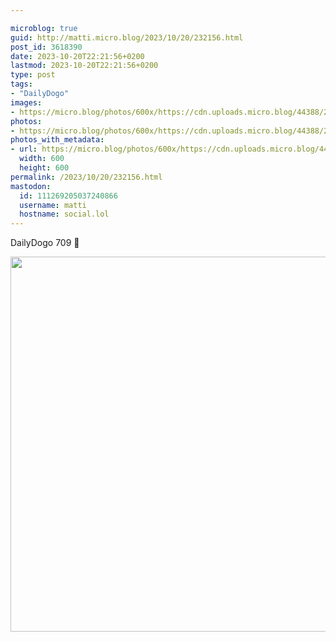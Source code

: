 ```yaml
---

microblog: true
guid: http://matti.micro.blog/2023/10/20/232156.html
post_id: 3618390
date: 2023-10-20T22:21:56+0200
lastmod: 2023-10-20T22:21:56+0200
type: post
tags:
- "DailyDogo"
images:
- https://micro.blog/photos/600x/https://cdn.uploads.micro.blog/44388/2023/f459687892cd44db8c2df76435338938.jpg
photos:
- https://micro.blog/photos/600x/https://cdn.uploads.micro.blog/44388/2023/f459687892cd44db8c2df76435338938.jpg
photos_with_metadata:
- url: https://micro.blog/photos/600x/https://cdn.uploads.micro.blog/44388/2023/f459687892cd44db8c2df76435338938.jpg
  width: 600
  height: 600
permalink: /2023/10/20/232156.html
mastodon:
  id: 111269205037240866
  username: matti
  hostname: social.lol
---
```

DailyDogo 709 🐶

<img src="/media/uploads/2023/f459687892cd44db8c2df76435338938.jpg" width="600" height="600" alt="" />
